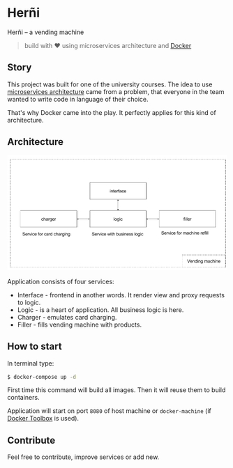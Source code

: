 # Herñi
Herñi – a vending machine
> build with :heart: using microservices architecture and [Docker](https://www.docker.com/)

## Story

This project was built for one of the university courses. The idea to use [microservices architecture](http://martinfowler.com/articles/microservices.html) came from a problem, that everyone in the team wanted to write code in language of their choice.

That's why Docker came into the play. It perfectly applies for this kind of architecture.

## Architecture

![Herni architecture](/herni_architecture_diagram.png)

Application consists of four services:
 - Interface - frontend in another words. It render view and proxy requests to logic.
 - Logic - is a heart of application. All business logic is here.
 - Charger - emulates card charging.
 - Filler - fills vending machine with products.

## How to start

In terminal type:

```bash
$ docker-compose up -d
```

First time this command will build all images. Then it will reuse them to build containers.

Application will start on port `8080` of host machine or `docker-machine` (if [Docker Toolbox](https://www.docker.com/products/docker-toolbox) is used).

## Contribute

Feel free to contribute, improve services or add new.
